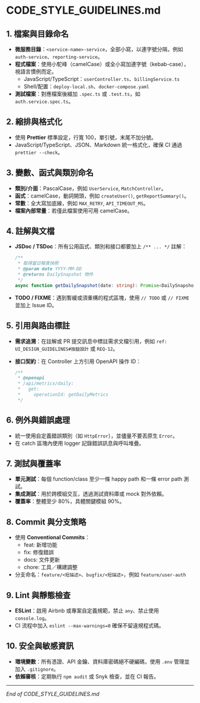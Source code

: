 # CODE_STYLE_GUIDELINES.md

## 1. 檔案與目錄命名

* **微服務目錄**：`<service-name>-service`，全部小寫，以連字號分隔，例如 `auth-service`、`reporting-service`。
* **程式檔案**：使用小駝峰（camelCase）或全小寫加連字號（kebab-case），視語言慣例而定。
  * JavaScript/TypeScript：`userController.ts`、`billingService.ts`
  * Shell/配置：`deploy-local.sh`、`docker-compose.yaml`
* **測試檔案**：對應檔案後綴加 `.spec.ts` 或 `.test.ts`，如 `auth.service.spec.ts`。

## 2. 縮排與格式化

* 使用 **Prettier** 標準設定，行寬 100，單引號，末尾不加分號。
* JavaScript/TypeScript、JSON、Markdown 統一格式化，確保 CI 通過 `prettier --check`。

## 3. 變數、函式與類別命名

* **類別/介面**：PascalCase，例如 `UserService`, `MatchController`。
* **函式**：camelCase，動詞開頭，例如 `createUser()`, `getReportSummary()`。
* **常數**：全大寫加底線，例如 `MAX_RETRY`, `API_TIMEOUT_MS`。
* **檔案內部常量**：若僅此檔案使用可用 camelCase。

## 4. 註解與文檔

* **JSDoc / TSDoc**：所有公用函式、類別和接口都要加上 `/** ... */` 註解：

  ```ts
  /**
   * 取得當日報表快照
   * @param date YYYY-MM-DD
   * @returns DailySnapshot 物件
   */
  async function getDailySnapshot(date: string): Promise<DailySnapshot> { ... }
  ```
* **TODO / FIXME**：遇到暫緩或須重構的程式區塊，使用 `// TODO` 或 `// FIXME` 並加上 Issue ID。

## 5. 引用與路由標註

* **需求追溯**：在註解或 PR 提交訊息中標註需求文檔引用，例如 `ref: UI_DESIGN_GUIDELINES#按鈕設計` 或 `REQ-12`。
* **接口契約**：在 Controller 上方引用 OpenAPI 操作 ID：

  ```ts
  /**
   * @openapi
   * /api/metrics/daily:
   *   get:
   *     operationId: getDailyMetrics
   */
  ```

## 6. 例外與錯誤處理

* 統一使用自定義錯誤類別（如 `HttpError`），並儘量不要丟原生 `Error`。
* 在 catch 區塊內使用 logger 記錄錯誤訊息與呼叫堆疊。

## 7. 測試與覆蓋率

* **單元測試**：每個 function/class 至少一條 happy path 和一條 error path 測試。
* **集成測試**：用於跨模組交互，透過測試資料庫或 mock 對外依賴。
* **覆蓋率**：整體至少 80%，具體關鍵模組 90%。

## 8. Commit 與分支策略

* 使用 **Conventional Commits**：
  * feat: 新增功能
  * fix: 修復錯誤
  * docs: 文件更新
  * chore: 工具／構建調整
* 分支命名：`feature/<短描述>`、`bugfix/<短描述>`，例如 `feature/user-auth`

## 9. Lint 與靜態檢查

* **ESLint**：啟用 Airbnb 或專案自定義規範，禁止 `any`、禁止使用 `console.log`。
* CI 流程中加入 `eslint --max-warnings=0` 確保不留違規程式碼。

## 10. 安全與敏感資訊

* **環境變數**：所有憑證、API 金鑰、資料庫密碼絕不硬編碼，使用 `.env` 管理並加入 `.gitignore`。
* **依賴審核**：定期執行 `npm audit` 或 Snyk 檢查，並在 CI 報告。

---

*End of CODE_STYLE_GUIDELINES.md* 